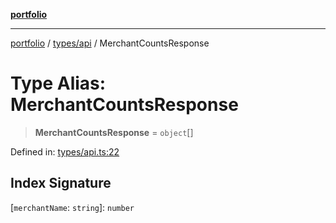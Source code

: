 [**portfolio**](../../../README.md)

***

[portfolio](../../../modules.md) / [types/api](../README.md) / MerchantCountsResponse

# Type Alias: MerchantCountsResponse

> **MerchantCountsResponse** = `object`[]

Defined in: [types/api.ts:22](https://github.com/tnorlund/Portfolio/blob/e39719cbd1f47e42286a3aa542d6927503a67164/portfolio/types/api.ts#L22)

## Index Signature

\[`merchantName`: `string`\]: `number`
